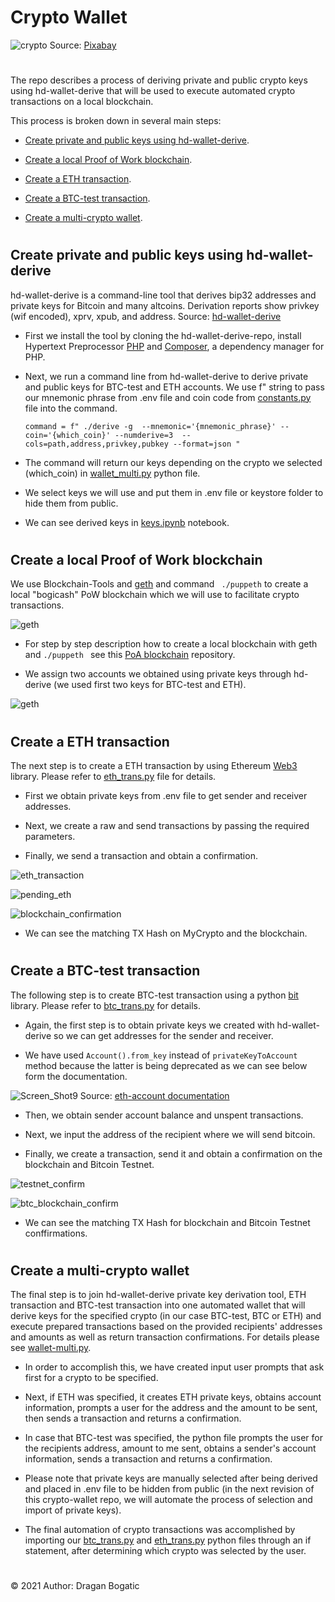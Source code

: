 #
# Crypto Wallet

![crypto](images/cryptocurrency.jpg)
Source: [Pixabay](https://pixabay.com/photos/cryptocurrency-business-finance-3085139/#)
#

The repo describes a process of deriving private and public crypto keys using hd-wallet-derive that  will be used to execute automated crypto transactions on a local blockchain.

This process is broken down in several main steps:

* [Create private and public keys using hd-wallet-derive](#create-private-and-public-keys-using-hd-wallet-derive). 

* [Create a local Proof of Work blockchain](#create-a-local-proof-of-work-blockchain).

* [Create a ETH transaction](#create-a-eth-transaction). 

* [Create a BTC-test transaction](#create-a-btc-test-transaction).

* [Create a multi-crypto wallet](#create-a-multi-crypto-wallet). 

#
## Create private and public keys using hd-wallet-derive

hd-wallet-derive is a command-line tool that derives bip32 addresses and private keys for Bitcoin and many altcoins. Derivation reports show privkey (wif encoded), xprv, xpub, and address. Source: [hd-wallet-derive](https://github.com/dan-da/hd-wallet-derive)

* First we install the tool by cloning the hd-wallet-derive-repo, install Hypertext Preprocessor [PHP](https://www.php.net/manual/en/intro-whatis.php) and [Composer](https://getcomposer.org/), a dependency manager for PHP.

* Next, we run a command line from hd-wallet-derive to derive private and public keys for BTC-test and ETH accounts. We use f" string to pass our mnemonic phrase from .env file and coin code from [constants.py](https://github.com/dbogatic/crypto_wallet/blob/main/constants.py) file into the command. 

    ` command = f" ./derive -g  --mnemonic='{mnemonic_phrase}' --coin='{which_coin}' --numderive=3  --cols=path,address,privkey,pubkey --format=json " `

* The command will return our keys depending on the crypto we selected (which_coin) in [wallet_multi.py](https://github.com/dbogatic/crypto_wallet/blob/main/wallet_multi.py) python file. 

* We select keys we will use and put them in .env file or keystore folder to hide them from public.

* We can see derived keys in [keys.ipynb](https://github.com/dbogatic/crypto_wallet/blob/main/keys.ipynb) notebook.
#
## Create a local Proof of Work blockchain

We use Blockchain-Tools and [geth](https://geth.ethereum.org/) and command ` ./puppeth` to create a local "bogicash" PoW blockchain which we will use to facilitate crypto transactions. 

![geth](images/Screen_Shot1.png)

* For step by step description how to create a local blockchain with geth and `./puppeth ` see this [PoA blockchain](https://github.com/dbogatic/poa_blockchain) repository.

* We assign two accounts we obtained using private keys through hd-derive (we used first two keys for BTC-test and ETH).

![geth](images/Screen_Shot2.png)
#
## Create a ETH transaction

The next step is to create a ETH transaction by using Ethereum [Web3](https://web3js.readthedocs.io/en/v1.3.0/) library. Please refer to [eth_trans.py](https://github.com/dbogatic/crypto_wallet/blob/main/eth_trans.py) file for details.

* First we obtain private keys from .env file to get sender and receiver addresses. 

* Next, we create a raw and send transactions by passing the required parameters.

* Finally, we send a transaction and obtain a confirmation.

![eth_transaction](images/Screen_Shot3.png)

![pending_eth](images/Screen_Shot4.png)

![blockchain_confirmation](images/Screen_Shot5.png)

* We can see the matching TX Hash on MyCrypto and the blockchain.
#
## Create a BTC-test transaction

The following step is to create BTC-test transaction using a python [bit](https://pypi.org/project/bit/) library. Please refer to [btc_trans.py](https://github.com/dbogatic/crypto_wallet/blob/main/btc_trans.py) for details. 

* Again, the first step is to obtain private keys we created with hd-wallet-derive so we can get addresses for the sender and receiver.

* We have used `Account().from_key` instead of `privateKeyToAccount` method because the latter is being deprecated as we can see below form the documentation.

![Screen_Shot9](images/Screen_Shot9.png)
Source: [eth-account documentation](https://eth-account.readthedocs.io/en/stable/eth_account.html)

* Then, we obtain sender account balance and unspent transactions. 

* Next, we input the address of the recipient where we will send bitcoin.

* Finally, we create a transaction, send it and obtain a confirmation on the blockchain and Bitcoin Testnet. 

![testnet_confirm](images/Screen_Shot7.png)

![btc_blockchain_confirm](images/Screen_Shot8.png)

* We can see the matching TX Hash for blockchain and Bitcoin Testnet conffirmations.

#
## Create a multi-crypto wallet

The final step is to join hd-wallet-derive private key derivation tool, ETH transaction and BTC-test transaction into one automated wallet that will derive keys for the specified crypto (in our case BTC-test, BTC or ETH) and execute prepared transactions based on the provided recipients' addresses and amounts as well as return transaction confirmations. For details please see [wallet-multi.py](https://github.com/dbogatic/crypto_wallet/blob/main/wallet_multi.py).

* In order to accomplish this, we have created input user prompts that ask first for a crypto to be specified.

* Next, if ETH was specified, it creates ETH private keys, obtains account information, prompts a user for the address and the amount to be sent, then sends a transaction and returns a confirmation.

* In case that BTC-test was specified, the python file prompts the user for the recipients address, amount to me sent, obtains a sender's account information, sends a transaction and returns a confirmation.

* Please note that private keys are manually selected after being derived and placed in .env file to be hidden from public (in the next revision of this crypto-wallet repo, we will automate the process of selection and import of private keys).

* The final automation of crypto transactions was accomplished by importing our [btc_trans.py](https://github.com/dbogatic/crypto_wallet/blob/main/btc_trans.py) and [eth_trans.py](https://github.com/dbogatic/crypto_wallet/blob/main/eth_trans.py) python files through an if statement, after determining which crypto was selected by the user.
#
© 2021 Author: Dragan Bogatic

